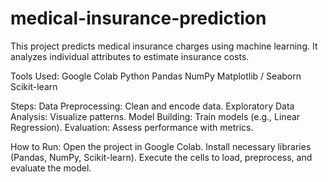 # medical-insurance-prediction
This project predicts medical insurance charges using machine learning. It analyzes individual attributes to estimate insurance costs.

Tools Used:
Google Colab
Python
Pandas
NumPy
Matplotlib / Seaborn
Scikit-learn

Steps:
Data Preprocessing: Clean and encode data.
Exploratory Data Analysis: Visualize patterns.
Model Building: Train models (e.g., Linear Regression).
Evaluation: Assess performance with metrics.

How to Run:
Open the project in Google Colab.
Install necessary libraries (Pandas, NumPy, Scikit-learn).
Execute the cells to load, preprocess, and evaluate the model.

